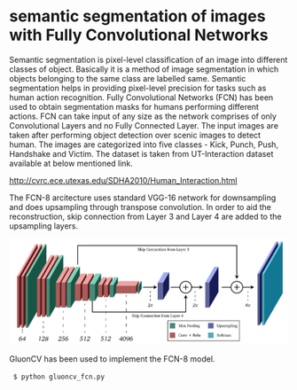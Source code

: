 # semantic segmentation of images with Fully Convolutional Networks

Semantic segmentation is pixel-level classification of an image into different classes of object. Basically it is a method of image segmentation in which objects belonging to the same class are labelled same. Semantic segmentation helps in providing pixel-level precision for tasks such as human action recognition. Fully Convolutional Networks (FCN) has been used to obtain segmentation masks for humans performing different actions. FCN can take input of any size as the network comprises of only Convolutional Layers and no Fully Connected Layer. The input images are taken after performing object detection over scenic images to detect human. The images are categorized into five classes - Kick, Punch, Push, Handshake and Victim. The dataset is taken from UT-Interaction dataset available at below mentioned link.

http://cvrc.ece.utexas.edu/SDHA2010/Human_Interaction.html

The FCN-8 arcitecture uses standard VGG-16 network for downsampling and does upsampling through transpose convolution. In order to aid the reconstruction, skip connection from Layer 3 and Layer 4 are added to the upsampling layers.

![fcn-8](generated_masks/fcn_8_saransh.png)

GluonCV has been used to implement the FCN-8 model.

``` $ python gluoncv_fcn.py```
